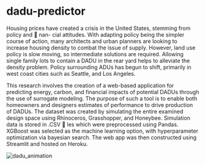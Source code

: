 # dadu-predictor

Housing prices have created a crisis in the United States, stemming from policy and ￿ nan- cial attitudes. With adapting policy being the simpler course of action, many architects and urban planners are looking to increase housing density to combat the issue of supply. However, land use policy is slow moving, so intermediate solutions are required. Allowing single family lots to contain a DADU in the rear yard helps to alleviate the density problem. Policy surrounding ADUs has begun to shift, primarily in west coast cities such as Seattle, and Los Angeles. 

This research involves the creation of a web-based application for predicting energy, carbon, and financial impacts of potential DADUs through the use of surrogate modeling. The purpose of such a tool is to enable both homeowners and designers estimates of performance to drive production of DADUs. The dataset was created by simulating the entire examined design space using Rhinoceros, Grasshopper, and Honeybee. Simulation data is stored in .CSV ￿ les which were preprocessed using Pandas. XGBoost was selected as the machine learning option, with hyperparameter optimization via bayesian search. The web app was then constructed using Streamlit and hosted on Heroku.

![dadu_animation](https://user-images.githubusercontent.com/15711032/162850150-6f5a71bb-d1e2-4a0c-a161-fffb22062bb5.gif)
